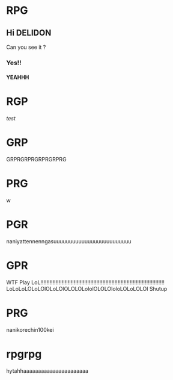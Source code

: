 # RPG


## Hi DELIDON 
Can you see it ?
### Yes!!
#### YEAHHH

# RGP
###### test

# GRP
GRPRGRPRGRPRGRPRG

# PRG
w

# PGR
naniyattennenngasuuuuuuuuuuuuuuuuuuuuuuuuu

# GPR
WTF
Play LoL!!!!!!!!!!!!!!!!!!!!!!!!!!!!!!!!!!!!!!!!!!!!!!!!!!!!!!!!!!!!!!!!!!!!!!!!!!!!!!!!!!
LoLoLoLOLoLOlOLoLOlOLOLOLololOLOLOloloLOLoLOLOl
Shutup

# PRG
nanikorechin100kei

# rpgrpg
hytahhaaaaaaaaaaaaaaaaaaaaaa
